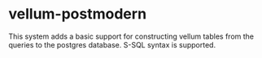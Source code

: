 # vellum-postmodern

This system adds a basic support for constructing vellum tables from the queries to the postgres database. S-SQL syntax is supported.
